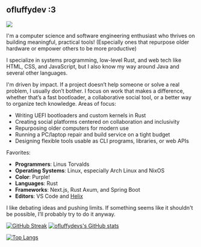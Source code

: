 ## ofluffydev :3

![](https://komarev.com/ghpvc/?username=ofluffydev&color=blueviolet)

I'm a computer science and software engineering enthusiast who thrives on building meaningful, practical tools! (Especially ones that repurpose older hardware or empower others to be more productive)

I specialize in systems programming, low-level Rust, and web tech like HTML, CSS, and JavaScript, but I also know my way around Java and several other languages.

I'm driven by impact. If a project doesn’t help someone or solve a real problem, I usually don’t bother. I focus on work that makes a difference, whether that’s a fast bootloader, a collaborative social tool, or a better way to organize tech knowledge.
Areas of focus:

- Writing UEFI bootloaders and custom kernels in Rust
- Creating social platforms centered on collaboration and inclusivity
- Repurposing older computers for modern use
- Running a PC/laptop repair and build service on a tight budget
- Designing flexible tools usable as CLI programs, libraries, or web APIs

Favorites:
- **Programmers**: Linus Torvalds
- **Operating Systems**: Linux, especially Arch Linux and NixOS
- **Color**: Purple!
- **Languages**: Rust
- **Frameworks**: Next.js, Rust Axum, and Spring Boot
- **Editors**: VS Code and [Helix](https://github.com/helix-editor/helix)

I like debating ideas and pushing limits. If something seems like it shouldn't be possible, I’ll probably try to do it anyway.

[![GitHub Streak](https://streak-stats.demolab.com/?user=ofluffydev&theme=midnight-purple)](https://git.io/streak-stats)
[![ofluffydevs's GitHub stats](https://github-readme-stats.vercel.app/api?username=ofluffydev&theme=midnight-purple&rank_icon=github)](https://github.com/anuraghazra/github-readme-stats)

[![Top Langs](https://github-readme-stats.vercel.app/api/top-langs/?username=ofluffydev&theme=midnight-purple)](https://github.com/anuraghazra/github-readme-stats)